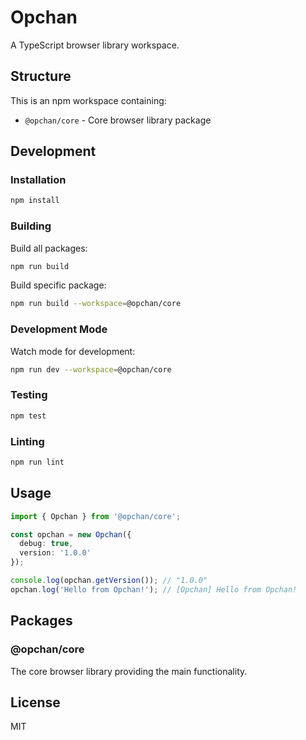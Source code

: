 # Opchan

A TypeScript browser library workspace.

## Structure

This is an npm workspace containing:

- `@opchan/core` - Core browser library package

## Development

### Installation

```bash
npm install
```

### Building

Build all packages:
```bash
npm run build
```

Build specific package:
```bash
npm run build --workspace=@opchan/core
```

### Development Mode

Watch mode for development:
```bash
npm run dev --workspace=@opchan/core
```

### Testing

```bash
npm test
```

### Linting

```bash
npm run lint
```

## Usage

```typescript
import { Opchan } from '@opchan/core';

const opchan = new Opchan({
  debug: true,
  version: '1.0.0'
});

console.log(opchan.getVersion()); // "1.0.0"
opchan.log('Hello from Opchan!'); // [Opchan] Hello from Opchan!
```

## Packages

### @opchan/core

The core browser library providing the main functionality.

## License

MIT